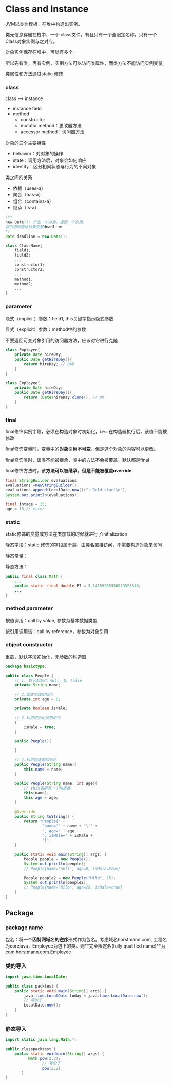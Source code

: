 # Class and Instance

JVM以类为模板，在堆中构造出实例。

类元信息存储在栈中，一个.class文件，有且只有一个全限定名称，只有一个Class对象实例与之对应。

对象实例保存在堆中，可以有多个。

所以先有类，再有实例，实例方法可以访问类属性，而类方法不能访问实例变量。

类属性和方法通过static 修饰

### class

class —> instance

- instance field
- method
    - constructor
    - mutator method：更改器方法
    - accessor method：访问器方法

对象的三个主要特性

- behavior：对对象的操作
- state：调用方法后，对象会如何响应
- identity：区分相同状态与行为的不同对象

类之间的关系

- 依赖（uses-a）
- 聚合（has-a）
- 组合（contains-a）
- 继承（is-a）

```java
/**
new Date(); 产生一个对象，返回一个引用。
将引用赋值给对象变量deadline
*/
Date deadline = new Date();
```

```java
class ClassName{
	field1; 
	field2;
	...
	constructor1;
	constructor2;
	...
	method1;
	method2;
	...
}
```

### parameter

隐式（implicit）参数：field1, this关键字指示隐式参数

显式（explicit）参数：method中的参数

不要返回可变对象引用的访问器方法，应该对它进行克隆

```java
class Employee{
	private Date hireDay;
	public Date getHireDay(){
		return hireDay; // BAD
	}
}

class Employee{
	private Date hireDay;
	public Date getHireDay(){
		return (Date)hireDay.clone(); // OK
	}
}

```

### final

final修饰实例字段，必须在构造对象时初始化，i.e.: 在构造器执行后，该值不能被修改

final修饰变量时，变量中的**对象引用不可变**，但是这个对象的内容可以更改。

final修饰类时，该类不能被继承，类中的方法不会被覆盖，默认都是final

final修饰方法时，该**方法可以被继承**，**但是不能被覆盖override**

```java
final StringBuilder evaluations;
evaluations =newStringBuilder();
evaluations.append(LocalDate.now()+": Gold star!\n");
System.out.println(evaluations);

final intage = 25;
age = 13;// error
```

### static

static修饰的变量或方法在类加载的时候就进行了initialization

静态字段：static 修饰的字段属于类，由类名直接访问，不需要构造对象来访问

静态常量：

静态方法：

```java
public final class Math {
	...
	public static final double PI = 3.14159265358979323846;
	...
}
```

### method parameter

按值调用：call by value, 参数为基本数据类型

按引用调用该：call by reference，参数为对象引用

### object constructor

重载，默认字段初始化，无参数的构造器

```java
package basictype;

public class People {
	// 1. 默认初始化 null, 0, false
	private String name;

	// 2.显式字段初始化
	private int age = 0;

	private boolean isMale;

	// 3.利用初始化块初始化
	{
		isMale = true;
	}

	public People(){

	}

	// 4.利用构造器初始化
	public People(String name){
		this.name = name;
	}

	public People(String name, int age){
		// this调用另一个构造器
		this(name);
		this.age = age;
	}

	@Override
	public String toString() {
		return "People{" +
				"name='" + name + '\'' +
				", age=" + age +
				", isMale=" + isMale +
				'}';
	}

	public static void main(String[] args) {
		People people = new People();
		System.out.println(people);
		// People{name='null', age=0, isMale=true}

		People people2 = new People("Milo", 25);
		System.out.println(people2);
		// People{name='Milo', age=25, isMale=true}
	}
}
```

## Package

### package name

包名：将一个**因特网域名的逆序**形式作为包名。考虑域名horstmann.com, 工程名为corejava，Employee为包下的类。则**完全限定名(fully qualified name)**为com.horstmann.com.Employee

### 类的导入

```java
import java.time.LocalDate;

public class packtest {
	public static void main(String[] args) {
		java.time.LocalDate today = java.time.LocalDate.now();
		// 等价于
		LocalDate.now();
	}
}
```

### 静态导入

```java
import static java.lang.Math.*;

public classpacktest {
	public static voidmain(String[] args) {
	      Math.pow(2,2);
				// 等价于
				pow(2,2);
	   }
}
```

